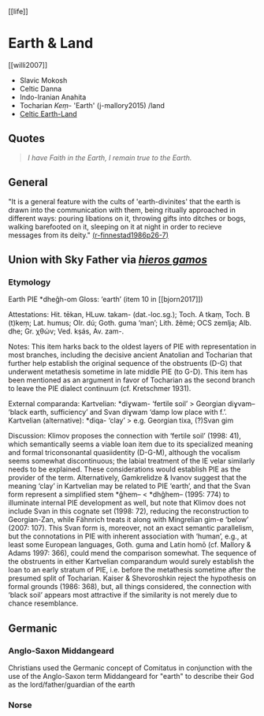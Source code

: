 [[life]]

# Earth & Land
[[willi2007]]
- Slavic Mokosh
- Celtic Danna
- Indo-Iranian Anahita
- Tocharian *Keṃ-* 'Earth' (j-mallory2015) /land
- [Celtic Earth-Land](land-celtic.md)
## Quotes
> *I have Faith in the Earth, I remain true to the Earth.*
## General
  "It is a general feature with the cults of 'earth-divinites' that the earth is drawn into the communication with them, being ritually approached in different ways: pouring libations on it, throwing gifts into ditches or bogs, walking barefooted on it, sleeping on it at night in order to recieve messages from its deity." [(r-finnestad1986p26-7)]((r-finnestad1986).md)

## Union with Sky Father via [*hieros gamos*](hieros-gamos.md)


### Etymology
Earth
PIE *dheĝh-om
Gloss: ‘earth’ (item 10 in [[bjorn2017]])

Attestations:
Hit. tēkan, HLuw. takam- (dat.-loc.sg.); Toch. A tkaṃ, Toch. B (t)keṃ; Lat. humus; OIr. dú; Goth. guma ‘man’; Lith. žẽmė; OCS zemlja; Alb. dhe; Gr. χθών; Ved. kṣás, Av. zam-.

Notes:
This item harks back to the oldest layers of PIE with representation in most branches, including the decisive ancient Anatolian and Tocharian that further help establish the original sequence of the obstruents (D-G) that underwent metathesis sometime in late middle PIE (to G-D). This item has been mentioned as an argument in favor of Tocharian as the second branch to leave the PIE dialect continuum (cf. Kretschmer 1931).

External comparanda:
Kartvelian: *diɣwam- ‘fertile soil’ > Georgian diɣvam– ‘black earth, sufficiency’ and Svan diɣwam ‘damp low place with f.’.
Kartvelian (alternative): *diqa- ‘clay’ > e.g. Georgian tixa, (?)Svan gim

Discussion:
Klimov proposes the connection with ‘fertile soil’ (1998: 41), which semantically seems a viable loan item due to its specialized meaning and formal triconsonantal quasiidentity (D-G-M), although the vocalism seems somewhat discontinuous; the labial
treatment of the IE velar similarly needs to be explained. These considerations would establish PIE as the provider of the term. Alternatively, Gamkrelidze & Ivanov suggest that the meaning ‘clay’ in Kartvelian may be related to PIE ‘earth’, and that the Svan form represent a simplified stem *ĝhem– < *dhĝhem– (1995: 774) to illuminate internal PIE development as well, but note that Klimov does not include Svan in this cognate set (1998: 72), reducing the reconstruction to Georgian-Zan, while Fähnrich treats it along with Mingrelian gim-e ‘below’ (2007: 107). This Svan form is, moreover, not an exact semantic parallelism, but the connotations in PIE with inherent association with ‘human’, e.g., at least some European languages, Goth. guma and Latin homō (cf. Mallory & Adams 1997: 366), could mend the comparison somewhat. The sequence of the obstruents in either Kartvelian comparandum would surely establish the loan to an early stratum of PIE, i.e. before the metathesis sometime after the presumed split of Tocharian. Kaiser & Shevoroshkin reject the hypothesis on formal grounds (1986: 368), but, all things considered, the connection with ‘black soil’ appears most attractive if the similarity is not merely due to chance resemblance.



## Germanic
### Anglo-Saxon Middangeard
Christians used the Germanic concept of Comitatus in conjunction with the use of the Anglo-Saxon term Middangeard for "earth" to describe their God as the lord/father/guardian of the earth 
### Norse